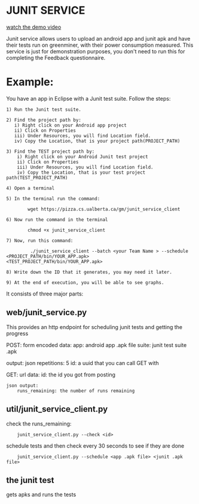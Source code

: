 # JUNIT SERVICE

[watch the demo video](https://archive.org/details/junit_greenminer)

Junit service allows users to upload an android app and junit apk and have their tests run on greenminer, with their power consumption measured.
This service is just for demonstration purposes, you don't need to run this for completing the Feedback questionnaire.

# Example: 
You have an app in Eclipse with a Junit test suite. Follow the steps:

    1) Run the Junit test suite.

    2) Find the project path by:
       i) Right click on your Android app project
       ii) Click on Properties
       iii) Under Resources, you will find Location field.
       iv) Copy the Location, that is your project path(PROJECT_PATH)
   
    3) Find the TEST project path by:
        i) Right click on your Android Junit test project
        ii) Click on Properties
        iii) Under Resources, you will find Location field.
        iv) Copy the Location, that is your test project path(TEST_PROJECT_PATH)
   
    4) Open a terminal

    5) In the terminal run the command:

            wget https://pizza.cs.ualberta.ca/gm/junit_service_client

    6) Now run the command in the terminal

            chmod +x junit_service_client

    7) Now, run this command:
   
             ./junit_service_client --batch <your Team Name > --schedule <PROJECT_PATH/bin/YOUR_APP.apk>    <TEST_PROJECT_PATH/bin/YOUR_APP.apk> 

    8) Write down the ID that it generates, you may need it later.

    9) At the end of execution, you will be able to see graphs.


It consists of three major parts:

## web/junit_service.py

This provides an http endpoint for scheduling junit tests and getting the progress

POST: form encoded data:
         app: android app .apk file
         suite: junit test suite .apk

output: json
        repetitions: 5
        id: a uuid that you can call GET with

GET:
    url data:
        id: the id you got from posting

    json output:
        runs_remaining: the number of runs remaining

## util/junit_service_client.py

check the runs_remaining:

        junit_service_client.py --check <id>

schedule tests and then check every 30 seconds to see if they are done

        junit_service_client.py --schedule <app .apk file> <junit .apk file>

## the junit test

gets apks and runs the tests

